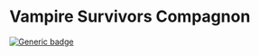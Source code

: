 # Vampire Survivors Compagnon

[![Generic badge](https://img.shields.io/badge/<SUBJECT>-version-0.2.svg)](https://shields.io/)
